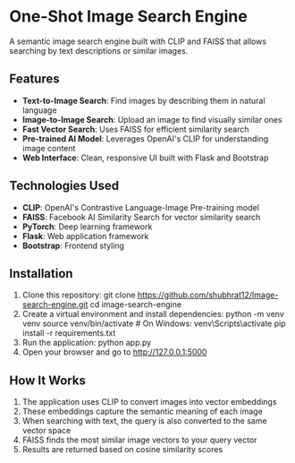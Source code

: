 # One-Shot Image Search Engine

A semantic image search engine built with CLIP and FAISS that allows searching by text descriptions or similar images.

## Features

- **Text-to-Image Search**: Find images by describing them in natural language
- **Image-to-Image Search**: Upload an image to find visually similar ones
- **Fast Vector Search**: Uses FAISS for efficient similarity search
- **Pre-trained AI Model**: Leverages OpenAI's CLIP for understanding image content
- **Web Interface**: Clean, responsive UI built with Flask and Bootstrap

## Technologies Used

- **CLIP**: OpenAI's Contrastive Language-Image Pre-training model
- **FAISS**: Facebook AI Similarity Search for vector similarity search
- **PyTorch**: Deep learning framework
- **Flask**: Web application framework
- **Bootstrap**: Frontend styling

## Installation

1. Clone this repository:
git clone https://github.com/shubhrat12/Image-search-engine.git
cd image-search-engine
2. Create a virtual environment and install dependencies:
python -m venv venv
source venv/bin/activate  # On Windows: venv\Scripts\activate
pip install -r requirements.txt
3. Run the application:
python app.py
4. Open your browser and go to http://127.0.0.1:5000

## How It Works

1. The application uses CLIP to convert images into vector embeddings
2. These embeddings capture the semantic meaning of each image
3. When searching with text, the query is also converted to the same vector space
4. FAISS finds the most similar image vectors to your query vector
5. Results are returned based on cosine similarity scores

